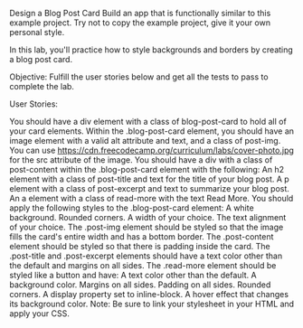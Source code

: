 Design a Blog Post Card
Build an app that is functionally similar to this example project. Try not to copy the example project, give it your own personal style.

In this lab, you'll practice how to style backgrounds and borders by creating a blog post card.

Objective: Fulfill the user stories below and get all the tests to pass to complete the lab.

User Stories:

You should have a div element with a class of blog-post-card to hold all of your card elements.
Within the .blog-post-card element, you should have an image element with a valid alt attribute and text, and a class of post-img. You can use https://cdn.freecodecamp.org/curriculum/labs/cover-photo.jpg for the src attribute of the image.
You should have a div with a class of post-content within the .blog-post-card element with the following:
An h2 element with a class of post-title and text for the title of your blog post.
A p element with a class of post-excerpt and text to summarize your blog post.
An a element with a class of read-more with the text Read More.
You should apply the following styles to the .blog-post-card element:
A white background.
Rounded corners.
A width of your choice.
The text alignment of your choice.
The .post-img element should be styled so that the image fills the card's entire width and has a bottom border.
The .post-content element should be styled so that there is padding inside the card.
The .post-title and .post-excerpt elements should have a text color other than the default and margins on all sides.
The .read-more element should be styled like a button and have:
A text color other than the default.
A background color.
Margins on all sides.
Padding on all sides.
Rounded corners.
A display property set to inline-block.
A hover effect that changes its background color.
Note: Be sure to link your stylesheet in your HTML and apply your CSS.